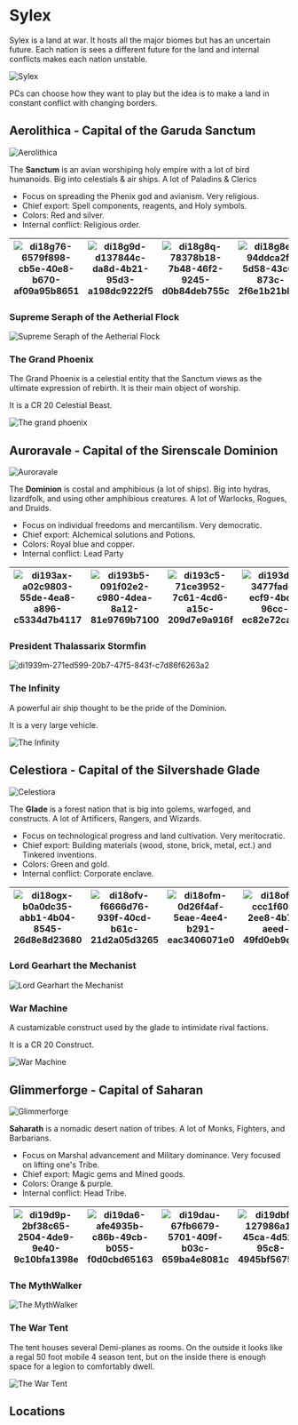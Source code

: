 

# Sylex

Sylex is a land at war. It hosts all the major biomes but has an uncertain future. Each nation is sees a different future for the land and internal conflicts makes each nation unstable.

![Sylex](./assets/Sylex.jpg)



PCs can choose how they want to play but the idea is to make a land in constant conflict with changing borders. 



## Aerolithica - Capital of the Garuda Sanctum

![Aerolithica](./assets/Aerolithica.jpg)

The  **Sanctum** is an avian worshiping holy empire with a lot of bird humanoids. Big into celestials & air ships. A lot of Paladins & Clerics

-   Focus on spreading the Phenix god and avianism. Very religious.
-   Chief export: Spell components, reagents, and Holy symbols.
-   Colors: Red and silver.
-   Internal conflict: Religious order.

| ![di18g76-6579f898-cb5e-40e8-b670-af09a95b8651](./assets/di18g76-6579f898-cb5e-40e8-b670-af09a95b8651.png) | ![di18g9d-d137844c-da8d-4b21-95d3-a198dc9222f5](./assets/di18g9d-d137844c-da8d-4b21-95d3-a198dc9222f5.png) | ![di18g8q-78378b18-7b48-46f2-9245-d0b84deb755c](./assets/di18g8q-78378b18-7b48-46f2-9245-d0b84deb755c.png) | ![di18g8e-94ddca2f-5d58-43c0-873c-2f6e1b21bb6a](./assets/di18g8e-94ddca2f-5d58-43c0-873c-2f6e1b21bb6a.png) | ![di18g7d-4880291d-a93b-4ec7-8ba2-0587284090e5](./assets/di18g7d-4880291d-a93b-4ec7-8ba2-0587284090e5.png) |
| ------------------------------------------------------------ | ------------------------------------------------------------ | ------------------------------------------------------------ | ------------------------------------------------------------ | ------------------------------------------------------------ |

### Supreme Seraph of the Aetherial Flock



![Supreme Seraph of the Aetherial Flock](./assets/Supreme%20Seraph%20of%20the%20Aetherial%20Flock.png)

### The Grand Phoenix

The Grand Phoenix is a celestial entity that the Sanctum views as the ultimate expression of rebirth. It is their main object of worship.

It is a CR 20 Celestial Beast.

![The grand phoenix](./assets/The%20grand%20phoenix.jpg)

## Auroravale - Capital of the Sirenscale Dominion

![Auroravale](./assets/Auroravale.jpg)

The **Dominion** is costal and amphibious (a lot of ships). Big into hydras, lizardfolk, and using other amphibious creatures. A lot of Warlocks, Rogues, and Druids.

-   Focus on individual freedoms and mercantilism. Very democratic.
-   Chief export: Alchemical solutions and Potions.
-   Colors: Royal blue and copper.
-   Internal conflict: Lead Party

| ![di193ax-a02c9803-55de-4ea8-a896-c5334d7b4117](./assets/di193ax-a02c9803-55de-4ea8-a896-c5334d7b4117.png) | ![di193b5-091f02e2-c980-4dea-8a12-81e9769b7100](./assets/di193b5-091f02e2-c980-4dea-8a12-81e9769b7100.png) | ![di193c5-71ce3952-7c61-4cd6-a15c-209d7e9a916f](./assets/di193c5-71ce3952-7c61-4cd6-a15c-209d7e9a916f.png) | ![di193d3-3477fadc-ecf9-4bcf-96cc-ec82e72ca2c1](./assets/di193d3-3477fadc-ecf9-4bcf-96cc-ec82e72ca2c1.png) |
| ------------------------------------------------------------ | ------------------------------------------------------------ | ------------------------------------------------------------ | ------------------------------------------------------------ |

### President Thalassarix Stormfin

![di1939m-271ed599-20b7-47f5-843f-c7d86f6263a2](./assets/President%20Thalassarix%20Stormfin.png)

### The Infinity

A powerful air ship thought to be the pride of the Dominion.

It is a very large vehicle.

![The Infinity](./assets/The%20Infinity.jpg)

## Celestiora - Capital of the Silvershade Glade

![Celestiora](./assets/Celestiora.jpg)

The **Glade** is a forest nation that is big into golems, warfoged, and constructs. A lot of Artificers, Rangers, and Wizards.

-   Focus on technological progress and land cultivation. Very meritocratic.
-   Chief export: Building materials (wood, stone, brick, metal, ect.) and Tinkered inventions.
-   Colors: Green and gold.
-   Internal conflict: Corporate enclave.

| ![di18ogx-b0a0dc35-abb1-4b04-8545-26d8e8d23680](./assets/di18ogx-b0a0dc35-abb1-4b04-8545-26d8e8d23680.png) | ![di18ofv-f6666d76-939f-40cd-b61c-21d2a05d3265](./assets/di18ofv-f6666d76-939f-40cd-b61c-21d2a05d3265.png) | ![di18ofm-0d26f4af-5eae-4ee4-b291-eac3406071e0](./assets/di18ofm-0d26f4af-5eae-4ee4-b291-eac3406071e0.png) | ![di18ofa-ccc1f600-2ee8-4b73-aeed-49fd0eb9dd9d](./assets/di18ofa-ccc1f600-2ee8-4b73-aeed-49fd0eb9dd9d.png) | ![di18oey-ca4dfad4-2c76-4dde-9695-4afc5629be2c](./assets/di18oey-ca4dfad4-2c76-4dde-9695-4afc5629be2c.png) |
| ------------------------------------------------------------ | ------------------------------------------------------------ | ------------------------------------------------------------ | ------------------------------------------------------------ | ------------------------------------------------------------ |

### Lord Gearhart the Mechanist

![Lord Gearhart the Mechanist](./assets/Lord%20Gearhart%20the%20Mechanist.png)

### War Machine

A custamizable construct used by the glade to intimidate rival factions.

It is a CR 20 Construct.

![War Machine](./assets/War%20Machine.jpg)

## Glimmerforge - Capital of Saharan

![Glimmerforge](./assets/Glimmerforge.jpg)

**Saharath** is a nomadic desert nation of tribes. A lot of Monks, Fighters, and Barbarians.

-   Focus on Marshal advancement and Military dominance. Very focused on lifting one's Tribe.
-   Chief export: Magic gems and Mined goods.
-   Colors: Orange & purple.
-   Internal conflict: Head Tribe.

| ![di19d9p-2bf38c65-2504-4de9-9e40-9c10bfa1398e](./assets/di19d9p-2bf38c65-2504-4de9-9e40-9c10bfa1398e.png) | ![di19da6-afe4935b-c86b-49cb-b055-f0d0cbd65163](./assets/di19da6-afe4935b-c86b-49cb-b055-f0d0cbd65163.png) | ![di19dau-67fb6679-5701-409f-b03c-659ba4e8081c](./assets/di19dau-67fb6679-5701-409f-b03c-659ba4e8081c.png) | ![di19dbf-127986a1-45ca-4d52-95c8-4945bf56758a](./assets/di19dbf-127986a1-45ca-4d52-95c8-4945bf56758a.png) | ![di19dd3-8a64f2bb-37bf-470c-8690-9ab2e8b1f9d9](./assets/di19dd3-8a64f2bb-37bf-470c-8690-9ab2e8b1f9d9.png) |
| ------------------------------------------------------------ | ------------------------------------------------------------ | ------------------------------------------------------------ | ------------------------------------------------------------ | ------------------------------------------------------------ |

### The MythWalker

![The MythWalker](./assets/The%20MythWalker.png)

### The War Tent

The tent houses several Demi-planes as rooms. On the outside it looks like a regal 50 foot mobile 4 season tent, but on the inside there is enough space for a legion to comfortably dwell.

![The War Tent](./assets/The%20War%20Tent.jpg)



## Locations



